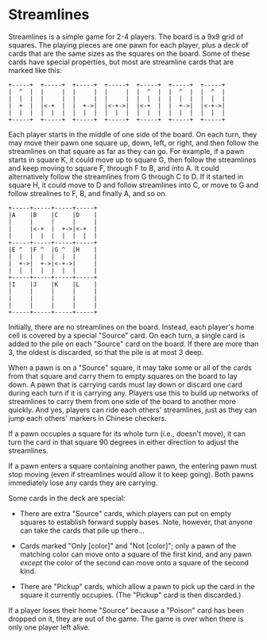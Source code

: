 Streamlines
===========

Streamlines is a simple game for 2-4 players.  The board is a 9x9 grid
of squares.  The playing pieces are one pawn for each player, plus a
deck of cards that are the same sizes as the squares on the board.
Some of these cards have special properties, but most are streamline
cards that are marked like this:

    +-----+  +-----+  +-----+  +-----+  +-----+  +-----+  +-----+
    |  ^  |  |     |  |     |  |     |  |  ^  |  |  ^  |  |  ^  |
    |  |  |  |     |  |     |  |     |  |  |  |  |  |  |  |  |  |
    |  +  |  |<-+  |  |  +->|  |<-+->|  |<-+  |  |  +->|  |<-+->|
    |  |  |  |  |  |  |  |  |  |  |  |  |  |  |  |  |  |  |  |  |
    +-----+  +-----+  +-----+  +-----+  +-----+  +-----+  +-----+

Each player starts in the middle of one side of the board.  On each
turn, they may move their pawn one square up, down, left, or right,
and then follow the streamlines on that square as far as they can go.
For example, if a pawn starts in square K, it could move up to square
G, then follow the streamlines and keep moving to square F, through F
to B, and into A.  It could alternatively follow the streamlines from
G through C to D.  If it started in square H, it could move to D and
follow streamlines into C, or move to G and follow strealines to F, B,
and finally A, and so on.

    +-----+-----+-----+-----+
    |A    |B    |C    |D    |
    |     |     |     |     |
    |     |<-+  |  +->|<-+  |
    |     |  |  |  |  |  |  |
    +-----+-----+-----+-----+
    |E ^  |F ^  |G ^  |H    |
    |  |  |  |  |  |  |     |
    |  +->|  +->|<-+->|     |
    |  |  |  |  |  |  |     |
    +-----+-----+-----+-----+
    |I    |J    |K    |L    |
    |     |     |     |     |
    |     |     |     |     |
    |     |     |     |     |
    +-----+-----+-----+-----+

Initially, there are no streamlines on the board.  Instead, each
player's home cell is covered by a special "Source" card.  On each
turn, a single card is added to the pile on each "Source" card on the
board.  If there are more than 3, the oldest is discarded, so that the
pile is at most 3 deep.

When a pawn is on a "Source" square, it may take some or all of the
cards from that square and carry them to empty squares on the board to
lay down.  A pawn that is carrying cards must lay down or discard one
card during each turn if it is carrying any.  Players use this to
build up networks of streamlines to carry them from one side of the
board to another more quickly.  And yes, players can ride each others'
streamlines, just as they can jump each others' markers in Chinese
checkers.

If a pawn occupies a square for its whole turn (i.e., doesn't move),
it can turn the card in that square 90 degrees in either direction to
adjust the streamlines.

If a pawn enters a square containing another pawn, the entering pawn
must stop moving (even if streamlines would allow it to keep going).
Both pawns immediately lose any cards they are carrying.

Some cards in the deck are special:

*   There are extra "Source" cards, which players can put on empty
    squares to establish forward supply bases.  Note, however, that
    anyone can take the cards that pile up there...

*   Cards marked "Only [color]" and "Not [color]"; only a pawn of the
    matching color can move onto a square of the first kind, and any
    pawn *except* the color of the second can move onto a square of the
    second kind.

*   There are "Pickup" cards, which allow a pawn to pick up the card in
    the square it currently occupies.  (The "Pickup" card is then
    discarded.)

If a player loses their home "Source" because a "Poison" card has been
dropped on it, they are out of the game.  The game is over when there
is only one player left alive.
